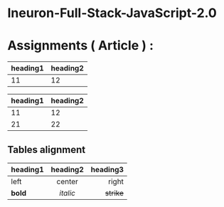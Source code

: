 # Ineuron-Full-Stack-JavaScript-2.0
# Assignments ( Article ) :
| heading1 | heading2 |
| -------- | -------- |
| 11       | 12       |
 
| heading1 | heading2 |
| --- | --- |
| 11 | 12 |
| 21 | 22 |
 
## Tables alignment 
 
| heading1 | heading2 | heading3 |
| :--- | :---: | ---: |
| left | center | right |
| **bold** | _italic_ | ~~strike~~ |
